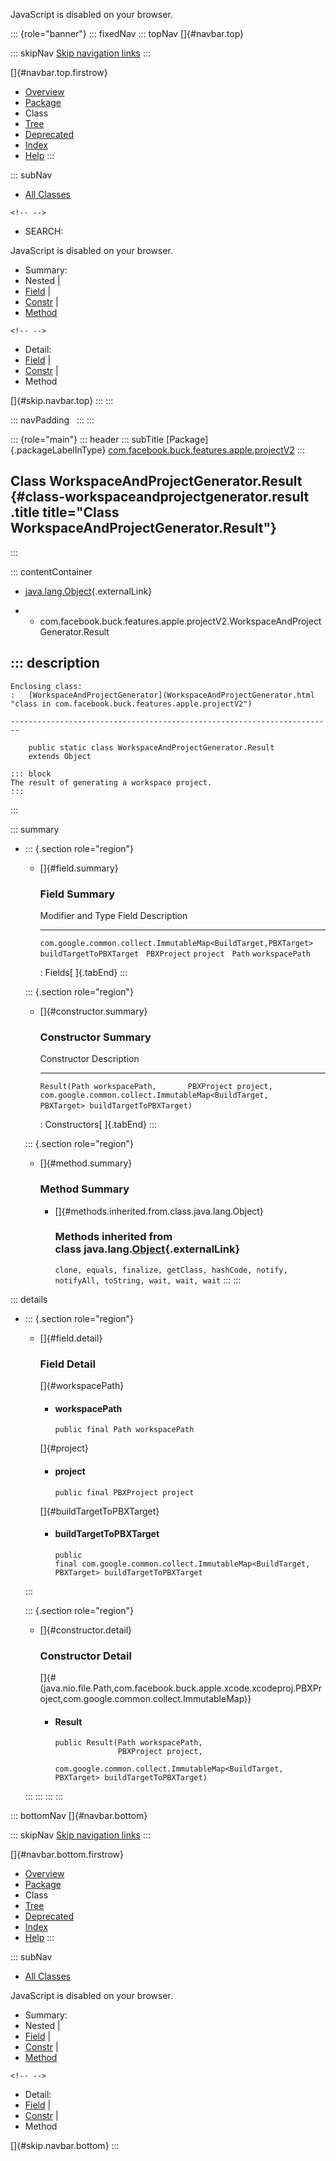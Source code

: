 <div>

JavaScript is disabled on your browser.

</div>

::: {role="banner"}
::: fixedNav
::: topNav
[]{#navbar.top}

::: skipNav
[Skip navigation links](#skip.navbar.top "Skip navigation links")
:::

[]{#navbar.top.firstrow}

-   [Overview](../../../../../../index.html)
-   [Package](package-summary.html)
-   Class
-   [Tree](package-tree.html)
-   [Deprecated](../../../../../../deprecated-list.html)
-   [Index](../../../../../../index-all.html)
-   [Help](../../../../../../help-doc.html)
:::

::: subNav
-   [All Classes](../../../../../../allclasses.html)

```{=html}
<!-- -->
```
-   SEARCH:

<div>

<div>

JavaScript is disabled on your browser.

</div>

</div>

<div>

-   Summary: 
-   Nested \| 
-   [Field](#field.summary) \| 
-   [Constr](#constructor.summary) \| 
-   [Method](#method.summary)

```{=html}
<!-- -->
```
-   Detail: 
-   [Field](#field.detail) \| 
-   [Constr](#constructor.detail) \| 
-   Method

</div>

[]{#skip.navbar.top}
:::
:::

::: navPadding
 
:::
:::

::: {role="main"}
::: header
::: subTitle
[Package]{.packageLabelInType} [com.facebook.buck.features.apple.projectV2](package-summary.html)
:::

## Class WorkspaceAndProjectGenerator.Result {#class-workspaceandprojectgenerator.result .title title="Class WorkspaceAndProjectGenerator.Result"}
:::

::: contentContainer
-   [java.lang.Object](http://docs.oracle.com/javase/7/docs/api/java/lang/Object.html?is-external=true "class or interface in java.lang"){.externalLink}

-   -   com.facebook.buck.features.apple.projectV2.WorkspaceAndProjectGenerator.Result

::: description
-   

    Enclosing class:
    :   [WorkspaceAndProjectGenerator](WorkspaceAndProjectGenerator.html "class in com.facebook.buck.features.apple.projectV2")

    ------------------------------------------------------------------------

        public static class WorkspaceAndProjectGenerator.Result
        extends Object

    ::: block
    The result of generating a workspace project.
    :::
:::

::: summary
-   ::: {.section role="region"}
    -   []{#field.summary}

        ### Field Summary

          Modifier and Type                                                 Field                      Description
          ----------------------------------------------------------------- -------------------------- -------------
          `com.google.common.collect.ImmutableMap<BuildTarget,​PBXTarget>`   `buildTargetToPBXTarget`    
          `PBXProject`                                                      `project`                   
          `Path`                                                            `workspacePath`             

          : Fields[ ]{.tabEnd}
    :::

    ::: {.section role="region"}
    -   []{#constructor.summary}

        ### Constructor Summary

          Constructor                                                                                                                                          Description
          ---------------------------------------------------------------------------------------------------------------------------------------------------- -------------
          `Result​(Path workspacePath,       PBXProject project,       com.google.common.collect.ImmutableMap<BuildTarget,​PBXTarget> buildTargetToPBXTarget)`    

          : Constructors[ ]{.tabEnd}
    :::

    ::: {.section role="region"}
    -   []{#method.summary}

        ### Method Summary

        -   []{#methods.inherited.from.class.java.lang.Object}

            ### Methods inherited from class java.lang.[Object](http://docs.oracle.com/javase/7/docs/api/java/lang/Object.html?is-external=true "class or interface in java.lang"){.externalLink}

            `clone, equals, finalize, getClass, hashCode, notify, notifyAll, toString, wait, wait, wait`
    :::
:::

::: details
-   ::: {.section role="region"}
    -   []{#field.detail}

        ### Field Detail

        []{#workspacePath}

        -   #### workspacePath

                public final Path workspacePath

        []{#project}

        -   #### project

                public final PBXProject project

        []{#buildTargetToPBXTarget}

        -   #### buildTargetToPBXTarget

                public final com.google.common.collect.ImmutableMap<BuildTarget,​PBXTarget> buildTargetToPBXTarget
    :::

    ::: {.section role="region"}
    -   []{#constructor.detail}

        ### Constructor Detail

        []{#<init>(java.nio.file.Path,com.facebook.buck.apple.xcode.xcodeproj.PBXProject,com.google.common.collect.ImmutableMap)}

        -   #### Result

                public Result​(Path workspacePath,
                              PBXProject project,
                              com.google.common.collect.ImmutableMap<BuildTarget,​PBXTarget> buildTargetToPBXTarget)
    :::
:::
:::
:::

::: bottomNav
[]{#navbar.bottom}

::: skipNav
[Skip navigation links](#skip.navbar.bottom "Skip navigation links")
:::

[]{#navbar.bottom.firstrow}

-   [Overview](../../../../../../index.html)
-   [Package](package-summary.html)
-   Class
-   [Tree](package-tree.html)
-   [Deprecated](../../../../../../deprecated-list.html)
-   [Index](../../../../../../index-all.html)
-   [Help](../../../../../../help-doc.html)
:::

::: subNav
-   [All Classes](../../../../../../allclasses.html)

<div>

<div>

JavaScript is disabled on your browser.

</div>

</div>

<div>

-   Summary: 
-   Nested \| 
-   [Field](#field.summary) \| 
-   [Constr](#constructor.summary) \| 
-   [Method](#method.summary)

```{=html}
<!-- -->
```
-   Detail: 
-   [Field](#field.detail) \| 
-   [Constr](#constructor.detail) \| 
-   Method

</div>

[]{#skip.navbar.bottom}
:::
